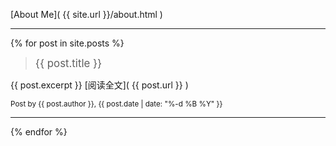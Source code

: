 [About Me]( {{ site.url }}/about.html )

------------

{% for post in site.posts %}
> <big>{{ post.title }}</big>

{{ post.excerpt }}
[阅读全文]( {{ post.url }} )

<small>Post by {{ post.author }}, {{ post.date | date: "%-d %B %Y" }}</small>

------------------

{% endfor %}

